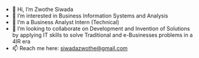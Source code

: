- 👋 Hi, I’m Zwothe Siwada
- 👀 I’m interested in Business Information Systems and Analysis
- 🌱 I’m a Business Analyst Intern (Technical)
- 💞️ I’m looking to collaborate on Development and Invention of Solutions by applying IT skills to solve Traditional and e-Businesses problems in a 4IR era
- 📫 Reach me here: siwadazwothe@gmail.com

<!---
Zwothe-Siwada/Zwothe-Siwada is a ✨ special ✨ repository because its `README.md` (this file) appears on your GitHub profile.
You can click the Preview link to take a look at your changes.
--->
